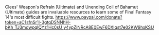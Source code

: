 
Clees' Weapon's Refrain (Ultimate) and Unending Coil of Bahamut (Ultimate)
guides are invaluable resources to learn some of Final Fantasy 14's most
difficult fights. 
https://www.paypal.com/donate?token=aC1sfnSr1l-3gtqDSNNhH-bKh_TJ3mdwpqIQYz1Hc0sU_y4ypZiNRcA8E0EwF6DXIqst7e02KW9hxKSU
